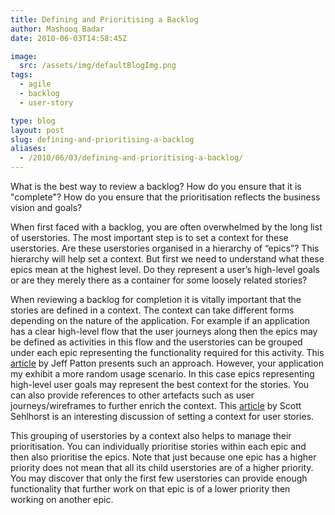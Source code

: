 ```yaml
---
title: Defining and Prioritising a Backlog
author: Mashooq Badar
date: 2010-06-03T14:58:45Z

image:
  src: /assets/img/defaultBlogImg.png
tags:
  - agile
  - backlog
  - user-story

type: blog
layout: post
slug: defining-and-prioritising-a-backlog
aliases: 
  - /2010/06/03/defining-and-prioritising-a-backlog/
---
```


What is the best way to review a backlog? How do you ensure that it is "complete"? How do you ensure that the prioritisation reflects the business vision and goals?

When first faced with a backlog, you are often overwhelmed by the long list of userstories. The most important step is to set a context for these userstories. Are these userstories organised in a hierarchy of “epics”? This hierarchy will help set a context. But first we need to understand what these epics mean at the highest level. Do they represent a user’s high-level goals or are they merely there as a container for some loosely related stories?

When reviewing a backlog for completion it is vitally important that the stories are defined in a context. The context can take different forms depending on the nature of the application. For example if an application has a clear high-level flow that the user journeys along then the epics may be defined as activities in this flow and the userstories can be grouped under each epic representing the functionality required for this activity. This [article](//www.agileproductdesign.com/blog/the_new_backlog.html) by Jeff Patton presents such an approach. However, your application my exhibit a more random usage scenario. In this case epics representing high-level user goals may represent the best context for the stories. You can also provide references to other artefacts such as user journeys/wireframes to further enrich the context. This [article](//tynerblain.com/blog/2009/07/06/writing-complete-user-stories) by Scott Sehlhorst is an interesting discussion of setting a context for user stories.

This grouping of userstories by a context also helps to manage their prioritisation. You can individually prioritise stories within each epic and then also prioritise the epics. Note that just because one epic has a higher priority does not mean that all its child userstories are of a higher priority. You may discover that only the first few userstories can provide enough functionality that further work on that epic is of a lower priority then working on another epic.
